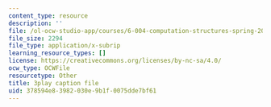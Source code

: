 ```yaml
---
content_type: resource
description: ''
file: /ol-ocw-studio-app/courses/6-004-computation-structures-spring-2017/378594e83982030e9b1f0075dde7bf61_fg6QYiiF_c8.srt
file_size: 2294
file_type: application/x-subrip
learning_resource_types: []
license: https://creativecommons.org/licenses/by-nc-sa/4.0/
ocw_type: OCWFile
resourcetype: Other
title: 3play caption file
uid: 378594e8-3982-030e-9b1f-0075dde7bf61
---
```


